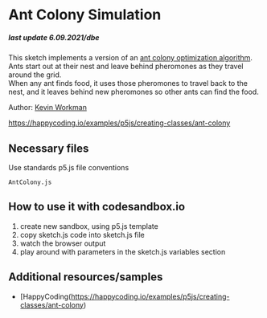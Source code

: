 # Ant Colony Simulation

##### last update 6.09.2021/dbe

This sketch implements a version of an [ant colony optimization algorithm](https://en.wikipedia.org/wiki/Ant_colony_optimization_algorithms).  
Ants start out at their nest and leave behind pheromones as they travel around the grid.  
When any ant finds food, it uses those pheromones to travel back to the nest, and it leaves behind new pheromones so other ants can find the food.

Author: [Kevin Workman](https://stackoverflow.com/cv/KevinWorkman)

https://happycoding.io/examples/p5js/creating-classes/ant-colony

## Necessary files

Use standards p5.js file conventions
```
AntColony.js
```

## How to use it with codesandbox.io

1. create new sandbox, using p5.js template
1. copy sketch.js code into sketch.js file
1. watch the browser output
1. play around with parameters in the sketch.js variables section 

## Additional resources/samples
* [HappyCoding(https://happycoding.io/examples/p5js/creating-classes/ant-colony)


